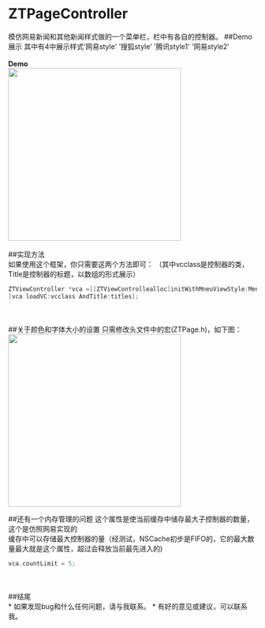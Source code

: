 # ZTPageController
模仿网易新闻和其他新闻样式做的一个菜单栏，栏中有各自的控制器。
##Demo展示
其中有4中展示样式’网易style' ’搜狐style' ’腾讯style1' ’网易style2'
<br>
<br>
**Demo** <br>
<img height="350" src="https://github.com/IOStao/ZTPageController/blob/master/ZTPageController/Demo/Demo3.gif" />
<br>
<br>
##实现方法 <br>
如果使用这个框架，你只需要这两个方法即可：
（其中vcclass是控制器的类，Title是控制器的标题，以数组的形式展示）
```objective-c
ZTViewController *vca =[[ZTViewControllealloc]initWithMneuViewStyle:MenuViewStyleDefault];
[vca loadVC:vcclass AndTitle:titles];

```
<br>
<br>
##关于颜色和字体大小的设置
只需修改头文件中的宏(ZTPage.h)，如下图：
<img height="350" src="https://github.com/IOStao/ZTPageController/blob/master/ZTPageController/Demo/Demo2.png" />

##还有一个内存管理的问题
这个属性是使当前缓存中储存最大子控制器的数量，这个是仿照网易实现的
<br>
缓存中可以存储最大控制器的量（经测试，NSCache初步是FIFO的，它的最大数量最大就是这个属性，超过会释放当前最先进入的)
```objective-c
vca.countLimit = 5;
```
<br>
<br>
##结尾
<br>
* 如果发现bug和什么任何问题，请与我联系。
* 有好的意见或建议，可以联系我。
